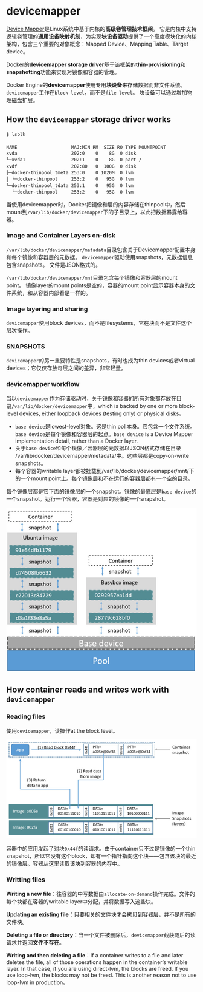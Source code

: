 # devicemapper
[Device Mapper](../../../linux/devicemapper.md)是Linux系统中基于内核的**高级卷管理技术框架**。
它是内核中支持逻辑卷管理的**通用设备映射机制**，为实现**块设备驱动**提供了一个高度模块化的内核架构，包含三个重要的对象概念：Mapped Device、Mapping Table、Target device。

Docker的**devicemapper storage driver**基于该框架的**thin-provisioning**和**snapshotting**功能来实现对镜像和容器的管理。

Docker Engine的**devicemapper**使用专用**块设备**来存储数据而非文件系统。
`devicemapper`工作在`block level`，而不是`file level`。
块设备可以通过增加物理磁盘扩展。

## How the `devicemapper` storage driver works
```sh
$ lsblk

NAME                    MAJ:MIN RM  SIZE RO TYPE MOUNTPOINT
xvda                    202:0    0    8G  0 disk
└─xvda1                 202:1    0    8G  0 part /
xvdf                    202:80   0  100G  0 disk
├─docker-thinpool_tmeta 253:0    0 1020M  0 lvm
│ └─docker-thinpool     253:2    0   95G  0 lvm
└─docker-thinpool_tdata 253:1    0   95G  0 lvm
  └─docker-thinpool     253:2    0   95G  0 lvm
```
当使用devicemapper时，Docker把镜像和层的内容存储在thinpool中，然后mount到`/var/lib/docker/devicemapper`下的子目录上，以此把数据暴露给容器。

### Image and Container Layers on-disk
`/var/lib/docker/devicemapper/metadata`目录包含关于Devicemapper配置本身和每个镜像和容器层的元数据。
`devicemapper`驱动使用snapshots，元数据信息包含snapshots。
文件是JSON格式的。

`/var/lib/docker/devicemapper/mnt`目录包含每个镜像和容器层的mount point。
镜像layer的mount points是空的，容器的mount point显示容器本身的文件系统，和从容器内部看是一样的。

### Image layering and sharing
`devicemapper`使用block devices，而不是filesystems，它在块而不是文件这个层次操作。

### SNAPSHOTS
`devicemapper`的另一重要特性是snapshots，有时也成为thin devices或者virtual devices；它仅仅存放每层之间的差异，非常轻量。

### devicemapper workflow
当以`devicemapper`作为存储驱动时，关于镜像和容器的所有对象都存放在目录`/var/lib/docker/devicemapper`中，which is backed by one or more block-level devices, either loopback devices (testing only) or physical disks。

* `base device`是lowest-level对象。这是thin poll本身。它包含一个文件系统。`base device`是每个镜像和容器层的起点。`base device` is a Device Mapper implementation detail, rather than a Docker layer.
* 关于`base device`和每个镜像／容器层的元数据以JSON格式存储在目录 /var/lib/docker/devicemapper/metadata/中。这些层都是copy-on-write snapshots。
* 每个容器的writable layer都被挂载到/var/lib/docker/devicemapper/mnt/下的一个mount point上。每个镜像层和不在运行的容器层都有一个空的目录。

每个镜像层都是它下面的镜像层的一个snapshot。镜像的最底层是`base device`的一个snapshot。运行一个容器，容器是对应的镜像的一个snapshot。

![](pics/two_dm_container.jpg)

## How container reads and writes work with `devicemapper`
### Reading files
使用`devicemapper`，读操作at the block level。

![](pics/dm_container.jpg)

容器中的应用发起了对块`0x44f`的读请求。由于container只不过是镜像的一个thin snapshot，所以它没有这个block，却有一个指针指向这个块——包含该块的最近的镜像层。容器从这里读取该块到容器的内存中。

### Writting files
**Writing a new file**：往容器的中写数据由`allocate-on-demand`操作完成。文件的每个块都在容器的writable layer中分配，并将数据写入这些块。

**Updating an existing file**：只要相关的文件块才会拷贝到容器层，并不是所有的文件块。

**Deleting a file or directory**：当一个文件被删除后，`devicemapper`截获随后的读请求并返回**文件不存在**。

**Writing and then deleting a file**：If a container writes to a file and later deletes the file, all of those operations happen in the container’s writable layer. In that case, if you are using direct-lvm, the blocks are freed. If you use loop-lvm, the blocks may not be freed. This is another reason not to use loop-lvm in production。